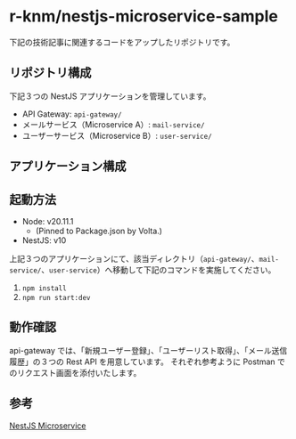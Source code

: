 # r-knm/nestjs-microservice-sample

下記の技術記事に関連するコードをアップしたリポジトリです。

## リポジトリ構成

下記３つの NestJS アプリケーションを管理しています。

- API Gateway: `api-gateway/`
- メールサービス（Microservice A）: `mail-service/`
- ユーザーサービス（Microservice B）: `user-service/`

## アプリケーション構成

## 起動方法

- Node: v20.11.1
  - (Pinned to Package.json by Volta.)
- NestJS: v10

上記３つのアプリケーションにて、該当ディレクトリ（`api-gateway/`、`mail-service/`、`user-service`）へ移動して下記のコマンドを実施してください。

1. `npm install`
2. `npm run start:dev`

## 動作確認

api-gateway では、「新規ユーザー登録」、「ユーザーリスト取得」、「メール送信履歴」の３つの Rest API を用意しています。
それぞれ参考ように Postman でのリクエスト画面を添付いたします。

## 参考

[NestJS Microservice](https://docs.nestjs.com/microservices/basics)
